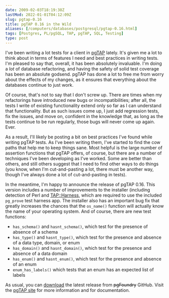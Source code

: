 ```yaml
--- 
date: 2009-02-03T18:19:38Z
lastMod: 2022-01-01T04:12:09Z
slug: pgtap-0.16
title: pgTAP 0.16 in the Wild
aliases: [/computers/databases/postgresql/pgtap-0.16.html]
tags: [Postgres, PL/pgSQL, TAP, pgTAP, SQL, Testing]
type: post
---
```


I've been writing a lot tests for a client in [pgTAP] lately. It's given me a
lot to think about in terms of features I need and best practices in writing
tests. I'm pleased to say that, overall, it has been absolutely invaluable. I'm
doing a *lot* of database refactoring, and having the safety of solid test
coverage has been an absolute godsend. pgTAP has done a lot to free me from
worry about the effects of my changes, as it ensures that everything about the
databases continue to just work.

Of course, that's not to say that I don't screw up. There are times when my
refactorings have introduced new bugs or incompatibilities; after all, the tests
I write of existing functionality extend only so far as I can understand that
functionality. But as such issues come up, I just add regression tests, fix the
issues, and move on, confident in the knowledge that, as long as the tests
continue to be run regularly, those bugs will never come up again. Ever.

As a result, I'll likely be posting a bit on best practices I've found while
writing pgTAP tests. As I've been writing them, I've started to find the cow
paths that help me to keep things sane. Most helpful is the large number of
assertion functions that pgTAP offers, of course, but there are a number of
techniques I've been developing as I've worked. Some are better than others, and
still others suggest that I need to find other ways to do things (you know, when
I'm cut-and-pasting a lot, there must be another way, though I've always done a
lot of cut-and-pasting in tests).

In the meantime, I'm happy to announce the release of pgTAP 0.16. This version
includes a number of improvements to the installer (including detection of Perl
and [TAP::Harness], which are required to use the included `pg_prove` test
harness app. The installer also has an important bug fix that greatly increases
the chances that the `os_name()` function will actually know the name of your
operating system. And of course, there are new test functions:

-   `has_schema()` and `hasnt_schema()`, which test for the presence of absence
    of a schema
-   `has_type()` and `hasnt_type()`, which test for the presence and absence of
    a data type, domain, or enum
-   `has_domain()` and `hasnt_domain()`, which test for the presence and absence
    of a data domain
-   `has_enum()` and `hasnt_enum()`, which test for the presence and absence of
    an enum
-   `enum_has_labels()` which tests that an enum has an expected list of labels

As usual, you can [download] the latest release from ~~pgFoundry~~ GitHub. Visit
the [pgTAP site][pgTAP] for more information and for documentation.

  [pgTAP]: https://pgtap.org "pgTAP: Unit Testing for PostgreSQL"
  [TAP::Harness]: https://metacpan.org/dist/Test-Harness/
    "TAP::Harness on CPAN"
  [download]: https://github.com/theory/pgtap/releases/tag/rel-0.16
